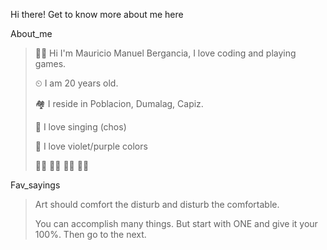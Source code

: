 Hi there! Get to know more about me here 

About_me
>  💁‍♂️ Hi I'm Mauricio Manuel Bergancia, I love coding and playing games.
>
>  ⏲ I am 20 years old.
>
>  🏘  I reside in Poblacion, Dumalag, Capiz.
>
>  🎵 I love singing (chos)
>
>  💜 I love violet/purple colors
>
>  🏳️‍🌈 🏳️‍🌈 🏳️‍🌈 🏳️‍🌈

Fav_sayings

>  Art should comfort the disturb and disturb the comfortable.
>
>  You can accomplish many things. But start with ONE and give it your 100%. Then go to the next.


